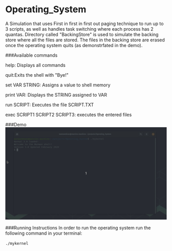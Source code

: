 # Operating_System
A Simulation that uses First in first in first out paging technique to run up to 3 scripts, as well as handles task switching where each process has 2 quantas. Directory called "BackingStore" is used to simulate the backing store where all the files are stored. The files in the backing store are erased once the operating system quits (as demonstrfated in the demo).

###Available commands

help: Displays all commands

quit:Exits the shell with "Bye!"

set VAR STRING: Assigns a value to shell memory

print VAR: Displays the STRING assigned to VAR

run SCRIPT: Executes the file SCRIPT.TXT

exec SCRIPT1 SCRIPT2 SCRIPT3: executes the entered files

###Demo
![Demo](OS.gif)


###Running Instructions
In order to run the operating system run the following command in your terminal:

`./mykernel`
